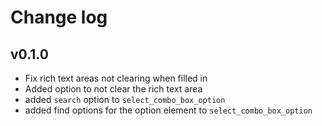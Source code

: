 # Change log

## v0.1.0

- Fix rich text areas not clearing when filled in
- Added option to not clear the rich text area
- added `search` option to `select_combo_box_option`
- added find options for the option element to `select_combo_box_option`

